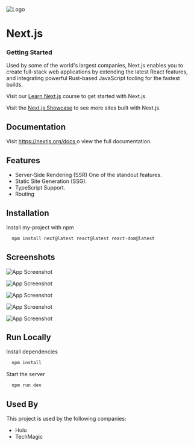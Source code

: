 
![Logo](https://encrypted-tbn0.gstatic.com/images?q=tbn:ANd9GcRDfeeGFDN3XLq0-pmP89H_ZvclozSPMU7gFPmpQdUj2XgKQLnQoOLxgP-niubyWB8I-EQ&usqp=CAU)


# Next.js






### Getting Started

Used by some of the world's largest companies, Next.js enables you to create full-stack web applications by extending the latest React features, and integrating powerful Rust-based JavaScript tooling for the fastest builds.




Visit our [Learn Next.js](https://nextjs.org/learn) course to get started with Next.js.

Visit the [Next.js Showcase](https://nextjs.org/showcase) to see more sites built with Next.js.

## Documentation

Visit [https://nextjs.org/docs ](https://nextjs.org/docs) o view the full documentation.
## Features

- Server-Side Rendering (SSR) One of the standout features.
- Static Site Generation (SSG). 
- TypeScript Support. 
- Routing


## Installation

Install my-project with npm

```bash
  npm install next@latest react@latest react-dom@latest

```
    
## Screenshots

![App Screenshot](https://nextjs.org/_next/image?url=%2Flearn%2Flight%2Fhome-page-with-hero.png&w=1080&q=75)

![App Screenshot](https://nextjs.org/_next/image?url=%2Flearn%2Flight%2Fcomplete-dashboard.png&w=1080&q=75)

![App Screenshot](https://miro.medium.com/v2/resize:fit:1358/1*qYyProqc1cHsHqwgIgT25A.png)

![App Screenshot](https://nextjs.org/_next/image?url=%2Flearn%2Flight%2Fcreate-invoice-page.png&w=1080&q=75)

![App Screenshot](https://nextjs.org/_next/image?url=%2Flearn%2Flight%2Fedit-invoice-page.png&w=1080&q=75)

## Run Locally

Install dependencies

```bash
  npm install
```

Start the server

```bash
  npm run dev
```


## Used By

This project is used by the following companies:

- Hulu
- TechMagic

